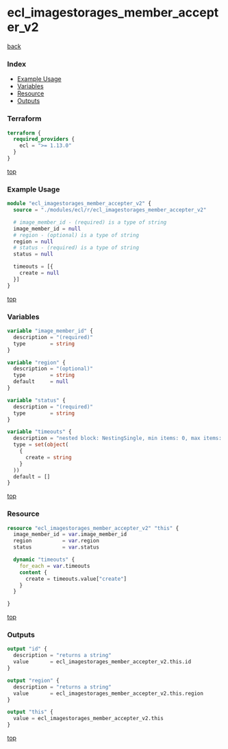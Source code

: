 # ecl_imagestorages_member_accepter_v2

[back](../ecl.md)

### Index

- [Example Usage](#example-usage)
- [Variables](#variables)
- [Resource](#resource)
- [Outputs](#outputs)

### Terraform

```terraform
terraform {
  required_providers {
    ecl = ">= 1.13.0"
  }
}
```

[top](#index)

### Example Usage

```terraform
module "ecl_imagestorages_member_accepter_v2" {
  source = "./modules/ecl/r/ecl_imagestorages_member_accepter_v2"

  # image_member_id - (required) is a type of string
  image_member_id = null
  # region - (optional) is a type of string
  region = null
  # status - (required) is a type of string
  status = null

  timeouts = [{
    create = null
  }]
}
```

[top](#index)

### Variables

```terraform
variable "image_member_id" {
  description = "(required)"
  type        = string
}

variable "region" {
  description = "(optional)"
  type        = string
  default     = null
}

variable "status" {
  description = "(required)"
  type        = string
}

variable "timeouts" {
  description = "nested block: NestingSingle, min items: 0, max items: 0"
  type = set(object(
    {
      create = string
    }
  ))
  default = []
}
```

[top](#index)

### Resource

```terraform
resource "ecl_imagestorages_member_accepter_v2" "this" {
  image_member_id = var.image_member_id
  region          = var.region
  status          = var.status

  dynamic "timeouts" {
    for_each = var.timeouts
    content {
      create = timeouts.value["create"]
    }
  }

}
```

[top](#index)

### Outputs

```terraform
output "id" {
  description = "returns a string"
  value       = ecl_imagestorages_member_accepter_v2.this.id
}

output "region" {
  description = "returns a string"
  value       = ecl_imagestorages_member_accepter_v2.this.region
}

output "this" {
  value = ecl_imagestorages_member_accepter_v2.this
}
```

[top](#index)